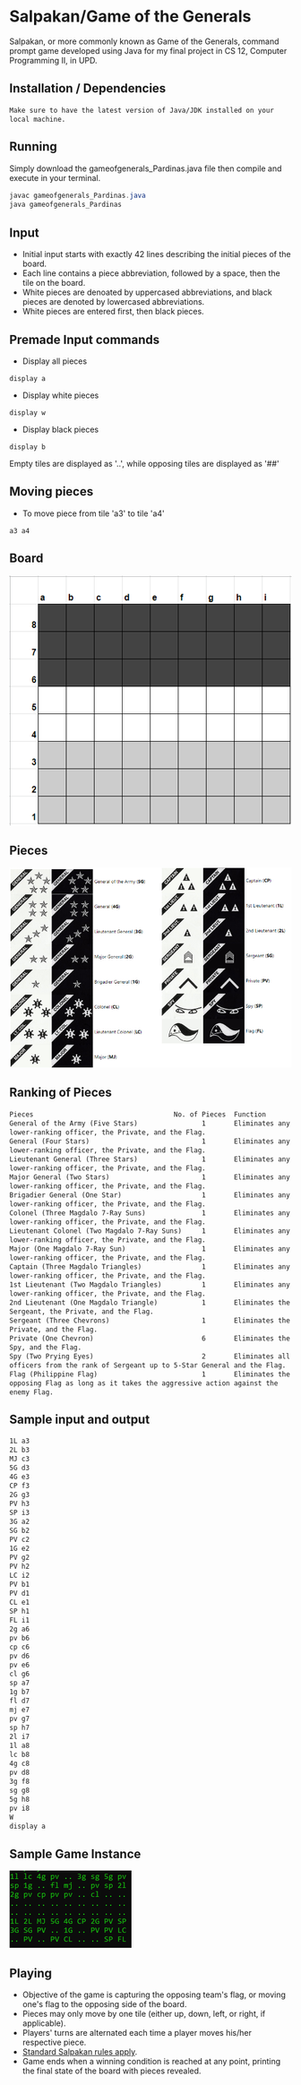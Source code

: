 # Salpakan/Game of the Generals
Salpakan, or more commonly known as Game of the Generals, command prompt game developed using Java for my final project in CS 12, Computer Programming II, in UPD.

## Installation / Dependencies
```
Make sure to have the latest version of Java/JDK installed on your local machine.
```

## Running
Simply download the gameofgenerals_Pardinas.java file then compile and execute in your terminal.
```java
javac gameofgenerals_Pardinas.java
java gameofgenerals_Pardinas
```

## Input
- Initial input starts with exactly 42 lines describing the initial pieces of the board.
- Each line contains a piece abbreviation, followed by a space, then the tile on the board.
- White pieces are denoated by uppercased abbreviations, and black pieces are denoted by lowercased abbreviations.
- White pieces are entered first, then black pieces.

## Premade Input commands
- Display all pieces
```
display a
```
- Display white pieces
```
display w
```
- Display black pieces
```
display b
```
Empty tiles are displayed as '..', while opposing tiles are displayed as '##'

## Moving pieces
 - To move piece from tile 'a3' to tile 'a4'
 ```
 a3 a4
 ```
 
 ## Board
 ![alt text](https://github.com/mspardinas/Game-of-the-Generals/blob/master/readme-images/board.png)
 
 ## Pieces
 ![alt text](https://github.com/mspardinas/Game-of-the-Generals/blob/master/readme-images/pieces.png)
 
 ## Ranking of Pieces
```
Pieces                                   No. of Pieces  Function
General of the Army (Five Stars)                1       Eliminates any lower-ranking officer, the Private, and the Flag.
General (Four Stars)                            1       Eliminates any lower-ranking officer, the Private, and the Flag.
Lieutenant General (Three Stars)                1       Eliminates any lower-ranking officer, the Private, and the Flag.
Major General (Two Stars)                       1       Eliminates any lower-ranking officer, the Private, and the Flag.
Brigadier General (One Star)                    1       Eliminates any lower-ranking officer, the Private, and the Flag.
Colonel (Three Magdalo 7-Ray Suns)              1       Eliminates any lower-ranking officer, the Private, and the Flag.
Lieutenant Colonel (Two Magdalo 7-Ray Suns)     1       Eliminates any lower-ranking officer, the Private, and the Flag.
Major (One Magdalo 7-Ray Sun)                   1       Eliminates any lower-ranking officer, the Private, and the Flag.
Captain (Three Magdalo Triangles)               1       Eliminates any lower-ranking officer, the Private, and the Flag.
1st Lieutenant (Two Magdalo Triangles)          1       Eliminates any lower-ranking officer, the Private, and the Flag.
2nd Lieutenant (One Magdalo Triangle)           1       Eliminates the Sergeant, the Private, and the Flag.
Sergeant (Three Chevrons)                       1       Eliminates the Private, and the Flag.
Private (One Chevron)                           6       Eliminates the Spy, and the Flag.
Spy (Two Prying Eyes)                           2       Eliminates all officers from the rank of Sergeant up to 5-Star General and the Flag.
Flag (Philippine Flag)                          1       Eliminates the opposing Flag as long as it takes the aggressive action against the enemy Flag.
```

## Sample input and output
```
1L a3
2L b3
MJ c3
5G d3
4G e3
CP f3
2G g3
PV h3
SP i3
3G a2
SG b2
PV c2
1G e2
PV g2
PV h2
LC i2
PV b1
PV d1
CL e1
SP h1
FL i1
2g a6
pv b6
cp c6
pv d6
pv e6
cl g6
sp a7
1g b7
fl d7
mj e7
pv g7
sp h7
2l i7
1l a8
lc b8
4g c8
pv d8
3g f8
sg g8
5g h8
pv i8
W
display a
```

## Sample Game Instance
![alt text](https://github.com/mspardinas/Game-of-the-Generals/blob/master/readme-images/display_all.png)

## Playing
- Objective of the game is capturing the opposing team's flag, or moving one's flag to the opposing side of the board.
- Pieces may only move by one tile (either up, down, left, or right, if applicable).
- Players' turns are alternated each time a player moves his/her respective piece.
- [Standard Salpakan rules apply](http://www.geekyhobbies.com/game-of-the-generals-aka-salpakan-review-and-rules/).
- Game ends when a winning condition is reached at any point, printing the final state of the board with pieces revealed.
